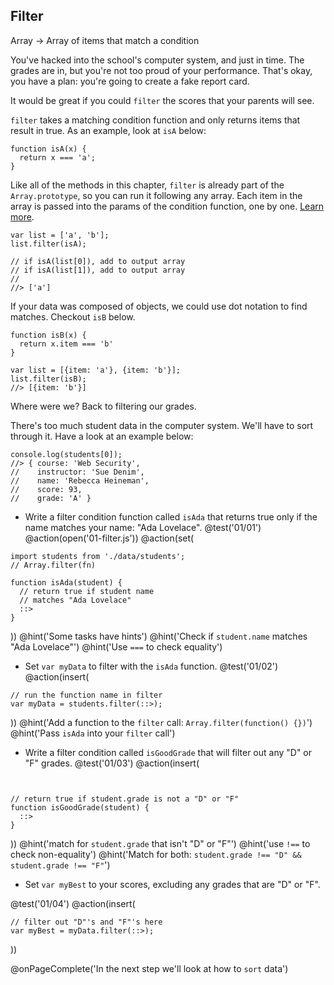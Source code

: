 ## Filter
Array -> Array of items that match a condition

You've hacked into the school's computer system, and just in time. The grades are in, but you're not too proud of your performance. That's okay, you have a plan: you're going to create a fake report card.

It would be great if you could `filter` the scores that your parents will see.

`filter` takes a matching condition function and only returns items that result in true. As an example, look at `isA` below:

```
function isA(x) {
  return x === 'a';
}
```


Like all of the methods in this chapter, `filter` is already part of the `Array.prototype`, so you can run it following any array. Each item in the array is passed into the params of the condition function, one by one. [Learn more](https://developer.mozilla.org/en-US/docs/Web/JavaScript/Reference/Global_Objects/Array/filter).

```
var list = ['a', 'b'];
list.filter(isA);

// if isA(list[0]), add to output array
// if isA(list[1]), add to output array
//
//> ['a']
```

If your data was composed of objects, we could use dot notation to find matches. Checkout `isB` below.

```
function isB(x) {
  return x.item === 'b'
}

var list = [{item: 'a'}, {item: 'b'}];
list.filter(isB);
//> [{item: 'b'}]
```

Where were we? Back to filtering our grades.

There's too much student data in the computer system. We'll have to sort through it. Have a look at an example below:

```
console.log(students[0]);
//> { course: 'Web Security',
//    instructor: 'Sue Denim',
//    name: 'Rebecca Heineman',
//    score: 93,
//    grade: 'A' }
```

+ Write a filter condition function called `isAda` that returns true only if the name matches your name: "Ada Lovelace".
@test('01/01')
@action(open('01-filter.js'))
@action(set(
```
import students from './data/students';
// Array.filter(fn)

function isAda(student) {
  // return true if student name
  // matches "Ada Lovelace"
  ::>
}
```
))
@hint('Some tasks have hints')
@hint('Check if `student.name` matches "Ada Lovelace"')
@hint('Use `===` to check equality')

+ Set `var myData` to filter with the `isAda` function.
@test('01/02')
@action(insert(
```
// run the function name in filter
var myData = students.filter(::>);
```
))
@hint('Add a function to the `filter` call: `Array.filter(function() {})`')
@hint('Pass `isAda` into your `filter` call')

+ Write a filter condition called `isGoodGrade` that will filter out any "D" or "F" grades.
@test('01/03')
@action(insert(
```


// return true if student.grade is not a "D" or "F"
function isGoodGrade(student) {
  ::>
}
```
))
@hint('match for `student.grade` that isn't "D" or "F"')
@hint('use `!==` to check non-equality')
@hint('Match for both: `student.grade !== "D" && student.grade !== "F"`')

+ Set `var myBest` to your scores, excluding any grades that are "D" or "F".

@test('01/04')
@action(insert(
```
// filter out "D"'s and "F"'s here
var myBest = myData.filter(::>);

```
))

@onPageComplete('In the next step we'll look at how to `sort` data')
